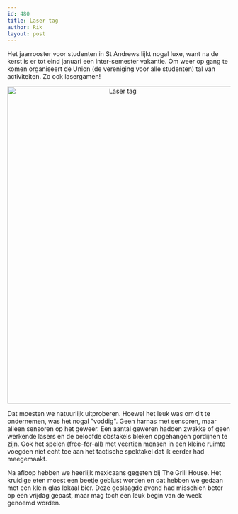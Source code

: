 ```yaml
---
id: 480
title: Laser tag
author: Rik
layout: post
---
```

<p style="text-align: left;">Het jaarrooster voor studenten in St Andrews lijkt nogal luxe, want na de kerst is er tot eind januari een inter-semester vakantie. Om weer op gang te komen organiseert de Union (de vereniging voor alle studenten) tal van activiteiten. Zo ook lasergamen!</p>
<p style="text-align: center;"><a href="/wp-content/uploads/2014/01/Laser-tag.jpg"><img class="aligncenter  wp-image-481" alt="Laser tag" src="/wp-content/uploads/2014/01/Laser-tag.jpg" width="505" height="715" /></a></p>
<p style="text-align: left;">Dat moesten we natuurlijk uitproberen. Hoewel het leuk was om dit te ondernemen, was het nogal "voddig". Geen harnas met sensoren, maar alleen sensoren op het geweer. Een aantal geweren hadden zwakke of geen werkende lasers en de beloofde obstakels bleken opgehangen gordijnen te zijn. Ook het spelen (free-for-all) met veertien mensen in een kleine ruimte voegden niet echt toe aan het tactische spektakel dat ik eerder had meegemaakt.</p>
<p style="text-align: left;">Na afloop hebben we heerlijk mexicaans gegeten bij The Grill House. Het kruidige eten moest een beetje geblust worden en dat hebben we gedaan met een klein glas lokaal bier. Deze geslaagde avond had misschien beter op een vrijdag gepast, maar mag toch een leuk begin van de week genoemd worden.</p>